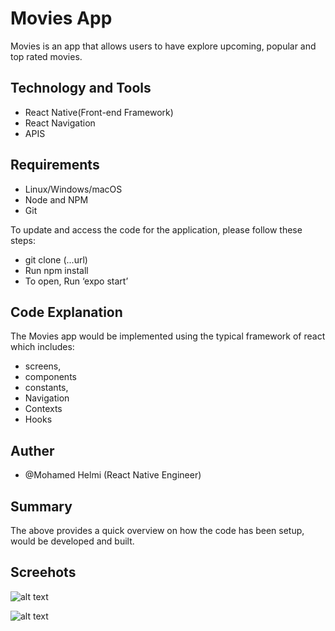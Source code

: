 # Movies App

Movies is an app that allows users to have explore upcoming, popular and top rated movies.

## Technology and Tools

-   React Native(Front-end Framework)
-   React Navigation
-   APIS

## Requirements

-   Linux/Windows/macOS
-   Node and NPM
-   Git

To update and access the code for the application, please follow these steps:

-   git clone (...url)
-   Run npm install
-   To open, Run ‘expo start’

## Code Explanation

The Movies app would be implemented using the typical framework of react which includes:

-   screens,
-   components
-   constants,
-   Navigation
-   Contexts
-   Hooks

## Auther

-   @Mohamed Helmi (React Native Engineer)

## Summary

The above provides a quick overview on how the code has been setup, would be developed and built.

## Screehots

![alt text](https://github.com/[mohamedhelmi70]/[movies]/blob/[master]/screen1.png?raw=true)

![alt text](https://github.com/[mohamedhelmi70]/[movies]/blob/[master]/screen2.png?raw=true)
